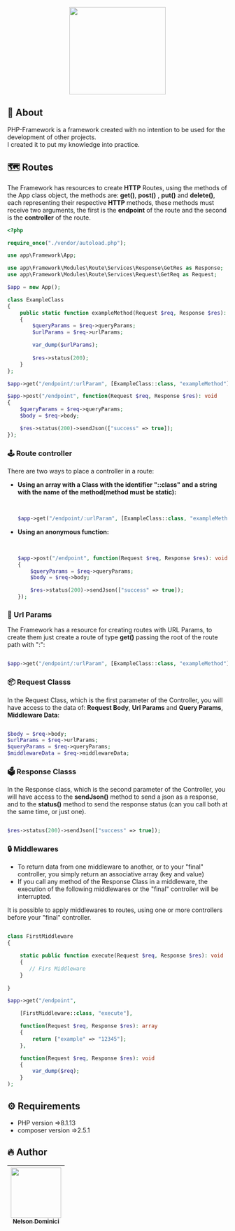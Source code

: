<p align="center" >

 <img style="object-fit: cover;" src="https://user-images.githubusercontent.com/89428967/226063552-ba75bdff-60d2-43b4-acd8-dd8a1dff5903.png" width="220px" height="200px">

</p>

<h2>🚀 About</h2>
<p>
PHP-Framework is a framework created with no intention to be used for the development of other projects.<br>
I created it to put my knowledge into practice.
</p>

<h2>🗺 Routes</h2>  

<p>

The Framework has resources to create <strong>HTTP</strong> Routes, using the methods of the App class object, the methods are: <strong>get()</strong>, <strong>post()</strong> , <strong>put()</strong> and <strong>delete()</strong>, each representing their respective <strong>HTTP</strong> methods, these methods must receive two arguments, the first is the <strong>endpoint</strong> of the route and the second is the <strong>controller</strong> of the route.
 
</p>

```php
<?php

require_once("./vendor/autoload.php");

use app\Framework\App;

use app\Framework\Modules\Route\Services\Response\GetRes as Response;
use app\Framework\Modules\Route\Services\Request\GetReq as Request;

$app = new App();

class ExampleClass
{
    public static function exampleMethod(Request $req, Response $res): void 
    {
        $queryParams = $req->queryParams;
        $urlParams = $req->urlParams;

        var_dump($urlParams);
	
        $res->status(200);
    }
};

$app->get("/endpoint/:urlParam", [ExampleClass::class, "exampleMethod"]);

$app->post("/endpoint", function(Request $req, Response $res): void
{
    $queryParams = $req->queryParams;
    $body = $req->body;

    $res->status(200)->sendJson(["success" => true]);
});

```

<h3>🕹 Route controller</h3>  

<p>

There are two ways to place a controller in a route:
 
</p>

<ul>
 <strong><li>Using an array with a Class with the identifier "::class" and a string with the name of the method(method must be static):</li><br></strong>
 
```php

$app->get("/endpoint/:urlParam", [ExampleClass::class, "exampleMethod"]);

```
 
<li><strong>Using an anonymous function:</strong></li><br>
 
```php

$app->post("/endpoint", function(Request $req, Response $res): void
{
    $queryParams = $req->queryParams;
    $body = $req->body;

    $res->status(200)->sendJson(["success" => true]);
});

```

</ul>

<h3>🎲 Url Params</h3>  

<p>

The Framework has a resource for creating routes with URL Params, to create them just create a route of type <strong>get()</strong> passing the root of the route path with ":":

```php

$app->get("/endpoint/:urlParam", [ExampleClass::class, "exampleMethod"]);

```
</p>


<h3>📦 Request Classs</h3>  

<p>

In the Request Class, which is the first parameter of the Controller, you will have access to the data of: <strong>Request Body</strong>, <strong>Url Params</strong> and <strong>Query Params</strong>, <strong>Middleware Data</strong>:

```php

$body = $req->body;
$urlParams = $req->urlParams;
$queryParams = $req->queryParams;
$middlewareData = $req->middlewareData;

```
</p>

<h3>🗳 Response Classs</h3>  

<p>
	
In the Response class, which is the second parameter of the Controller, you will have access to the <strong>sendJson()</strong> method to send a json as a response, and to the <strong>status()</strong> method to send the response status (can you call both at the same time, or just one).

```php

$res->status(200)->sendJson(["success" => true]);

```
</p>

<h3>🔒 Middlewares</h3>  

<ul>
 <li>To return data from one middleware to another, or to your "final" controller, you simply return an associative array (key and value)</li>
 <li>If you call any method of the Response Class in a middleware, the execution of the following middlewares or the "final" controller will be interrupted.</li>
</ul>

<p>

It is possible to apply middlewares to routes, using one or more controllers before your "final" controller.
	
```php

class FirstMiddleware
{

    static public function execute(Request $req, Response $res): void
    {
       // Firs Middleware
    }
	
}

$app->get("/endpoint", 

    [FirstMiddleware::class, "execute"],

    function(Request $req, Response $res): array
    {
        return ["example" => "12345"];
    },

    function(Request $req, Response $res): void
    {
        var_dump($req);
    }
);


```
</p>


<h2>⚙ Requirements</h2>
<ul>
  <li>PHP version =>8.1.13</li>
  <li>composer version =>2.5.1</li>
</ul>

<h2>🔥 Author</h2>

| [<img src="https://avatars.githubusercontent.com/Nelson-Dominici" width=115><br><sub>Nelson Dominici</sub>](https://github.com/Nelson-Dominici) |
| :---: |
